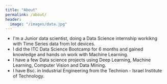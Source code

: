 ```yaml
---
title: "About"
permalink: /about/
header:
  image: "/images/data.jpg"
---
```


* I'm a Junior data scientist, doing a Data Science internship workikng with Time Series data from Iot devices.
* I did the ITC Data Science Bootcamp for 6 months and gained knowledge and hands on work with Machine Learning.
* I have a few Data science projects using Deep Learning, Machine Learning, Computer Vision and Data Mining.
* I have Bsc. in Industrial Engineering from the Technion - Israel Institute of Technology.
